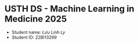 USTH DS - Machine Learning in Medicine 2025
===============================================

- Student name: *Lưu Linh Ly*
- Student ID: *22BI13269*



